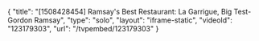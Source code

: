 {
    "title": "[1508428454] Ramsay's Best Restaurant: La Garrigue, Big Test- Gordon Ramsay",
    "type": "solo",
    "layout": "iframe-static",
    "videoId": "123179303",
    "url": "\/tvpembed\/123179303"
}
